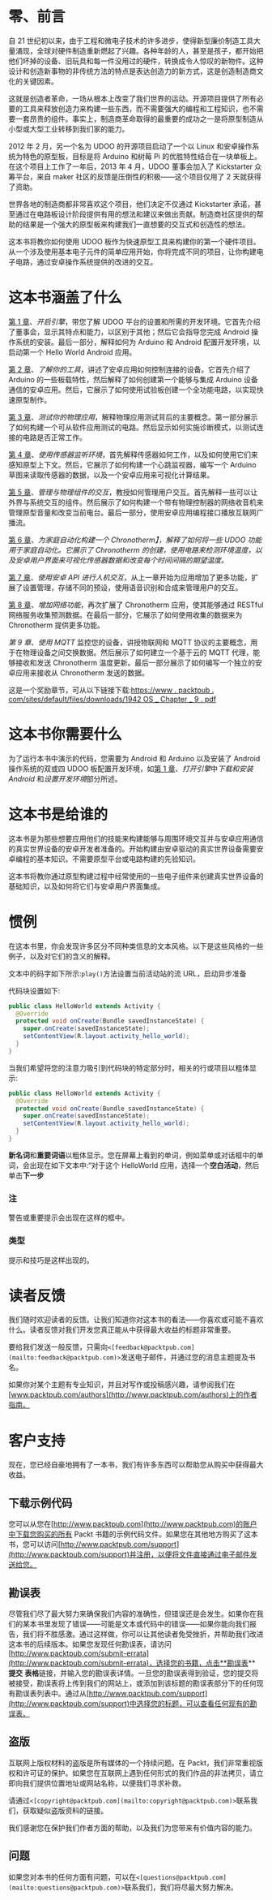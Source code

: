 # 零、前言

自 21 世纪初以来，由于工程和微电子技术的许多进步，使得新型廉价制造工具大量涌现，全球对硬件制造重新燃起了兴趣。各种年龄的人，甚至是孩子，都开始把他们坏掉的设备、旧玩具和每一件没用过的硬件，转换成令人惊叹的新物件。这种设计和创造新事物的非传统方法的特点是表达创造力的新方式，这是创造制造商文化的关键因素。

这就是创造者革命，一场从根本上改变了我们世界的运动。开源项目提供了所有必要的工具来释放创造力来构建一些东西，而不需要强大的编程和工程知识，也不需要一套昂贵的组件。事实上，制造商革命取得的最重要的成功之一是将原型制造从小型或大型工业转移到我们家的能力。

2012 年 2 月，另一个名为 UDOO 的开源项目启动了一个以 Linux 和安卓操作系统为特色的原型板，目标是将 Arduino 和树莓 Pi 的优胜特性结合在一块单板上。在这个项目上工作了一年后，2013 年 4 月，UDOO 董事会加入了 Kickstarter 众筹平台，来自 maker 社区的反馈是压倒性的积极——这个项目仅用了 2 天就获得了资助。

世界各地的制造商都非常喜欢这个项目，他们决定不仅通过 Kickstarter 承诺，甚至通过在电路板设计阶段提供有用的想法和建议来做出贡献。制造商社区提供的帮助的结果是一个强大的原型板来构建我们一直想要的交互式和创造性的想法。

这本书将教你如何使用 UDOO 板作为快速原型工具来构建你的第一个硬件项目。从一个涉及使用基本电子元件的简单应用开始，你将完成不同的项目，让你构建电子电路，通过安卓操作系统提供的改进的交互。

# 这本书涵盖了什么

[第 1 章](1.html "Chapter 1. Turn On the Engines")、*开启引擎*，带您了解 UDOO 平台的设置和所需的开发环境。它首先介绍了董事会，显示其特点和能力，以区别于其他；然后它会指导您完成 Android 操作系统的安装。最后一部分，解释如何为 Arduino 和 Android 配置开发环境，以启动第一个 Hello World Android 应用。

[第 2 章](2.html "Chapter 2. Know Your Tools")、*了解你的工具*，讲述了安卓应用如何控制连接的设备。它首先介绍了 Arduino 的一些板载特性，然后解释了如何创建第一个能够与集成 Arduino 设备通信的安卓应用。然后，它展示了如何使用试验板创建一个全功能电路，以实现快速原型制作。

[第 3 章](3.html "Chapter 3. Testing Your Physical Application")、*测试你的物理应用*，解释物理应用测试背后的主要概念。第一部分展示了如何构建一个可从软件应用测试的电路。然后显示如何实施诊断模式，以测试连接的电路是否正常工作。

[第 4 章](4.html "Chapter 4. Using Sensors to Listen to the Environment")、*使用传感器监听环境*，首先解释传感器如何工作，以及如何使用它们来感知原型上下文。然后，它展示了如何构建一个心跳监视器，编写一个 Arduino 草图来读取传感器的数据，以及一个安卓应用来可视化计算结果。

[第 5 章](5.html "Chapter 5. Managing Interactions with Physical Components")、*管理与物理组件的交互*，教授如何管理用户交互。首先解释一些可以让外界与系统交互的组件。然后展示了如何构建一个带有物理控制器的网络收音机来管理原型音量和改变当前电台。最后一部分，使用安卓应用编程接口播放互联网广播流。

[第 6 章](6.html "Chapter 6. Building a Chronotherm for Home Automation")、*为家庭自动化构建一个 Chronotherm】，解释了如何将一些 UDOO 功能用于家庭自动化。它展示了 Chronotherm 的创建，使用电路来检测环境温度，以及安卓用户界面来可视化传感器数据和改变每个时间间隔的期望温度。*

[第 7 章](7.html "Chapter 7. Using Android APIs for Human Interaction")、*使用安卓 API 进行人机交互*，从上一章开始为应用增加了更多功能，扩展了设置管理，存储不同的预设，使用语音识别和合成来管理用户的交互。

[第 8 章](8.html "Chapter 8. Adding Network Capabilities")、*增加网络功能*，再次扩展了 Chronotherm 应用，使其能够通过 RESTful 网络服务收集预测数据。在最后一部分，它展示了如何使用收集的数据来为 Chronotherm 提供更多功能。

*第 9 章*、*使用 MQTT* 监控您的设备，讲授物联网和 MQTT 协议的主要概念，用于在物理设备之间交换数据。然后展示了如何建立一个基于云的 MQTT 代理，能够接收和发送 Chronotherm 温度更新。最后一部分展示了如何编写一个独立的安卓应用来接收从 Chronotherm 发送的数据。

这是一个奖励章节，可从以下链接下载:[https://www . packtpub . com/sites/default/files/downloads/1942 OS _ Chapter _ 9 . pdf](https://www.packtpub.com/sites/default/files/downloads/1942OS_Chapter_9.pdf)

# 这本书你需要什么

为了运行本书中演示的代码，您需要为 Android 和 Arduino 以及安装了 Android 操作系统的双或四 UDOO 板配置开发环境，如[第 1 章](1.html "Chapter 1. Turn On the Engines")、*打开引擎*中*下载和安装 Android* 和*设置开发环境*部分所述。

# 这本书是给谁的

这本书是为那些想要应用他们的技能来构建能够与周围环境交互并与安卓应用通信的真实世界设备的安卓开发者准备的。开始构建由安卓驱动的真实世界设备需要安卓编程的基本知识。不需要原型平台或电路构建的先验知识。

这本书将教你通过原型构建过程中经常使用的一些电子组件来创建真实世界设备的基础知识，以及如何将它们与安卓用户界面集成。

# 惯例

在这本书里，你会发现许多区分不同种类信息的文本风格。以下是这些风格的一些例子，以及对它们的含义的解释。

文本中的码字如下所示:`play()`方法设置当前活动站的流 URL，启动异步准备

代码块设置如下:

```java
public class HelloWorld extends Activity {
  @Override
  protected void onCreate(Bundle savedInstanceState) {
    super.onCreate(savedInstanceState);
    setContentView(R.layout.activity_hello_world);
  }
}
```

当我们希望将您的注意力吸引到代码块的特定部分时，相关的行或项目以粗体显示:

```java
public class HelloWorld extends Activity {
  @Override
  protected void onCreate(Bundle savedInstanceState) {
    super.onCreate(savedInstanceState);
    setContentView(R.layout.activity_hello_world);
  }
}
```

**新名词**和**重要词语**以粗体显示。您在屏幕上看到的单词，例如菜单或对话框中的单词，会出现在如下文本中:“对于这个 HelloWorld 应用，选择一个**空白活动**，然后单击**下一步**

### 注

警告或重要提示会出现在这样的框中。

### 类型

提示和技巧是这样出现的。

# 读者反馈

我们随时欢迎读者的反馈。让我们知道你对这本书的看法——你喜欢或可能不喜欢什么。读者反馈对我们开发您真正能从中获得最大收益的标题非常重要。

要给我们发送一般反馈，只需向`<[feedback@packtpub.com](mailto:feedback@packtpub.com)>`发送电子邮件，并通过您的消息主题提及书名。

如果你对某个主题有专业知识，并且对写作或投稿感兴趣，请参阅我们在[www.packtpub.com/authors](http://www.packtpub.com/authors)上的作者指南。

# 客户支持

现在，您已经自豪地拥有了一本书，我们有许多东西可以帮助您从购买中获得最大收益。

## 下载示例代码

您可以从您在[http://www.packtpub.com](http://www.packtpub.com)的账户中下载您购买的所有 Packt 书籍的示例代码文件。如果您在其他地方购买了这本书，您可以访问[http://www.packtpub.com/support](http://www.packtpub.com/support)并注册，以便将文件直接通过电子邮件发送给您。

## 勘误表

尽管我们尽了最大努力来确保我们内容的准确性，但错误还是会发生。如果你在我们的某本书里发现了错误——可能是文本或代码中的错误——如果你能向我们报告，我们将不胜感激。通过这样做，你可以让其他读者免受挫折，并帮助我们改进这本书的后续版本。如果您发现任何勘误表，请访问[http://www.packtpub.com/submit-errata](http://www.packtpub.com/submit-errata)，选择您的书籍，点击**勘误表** **提交** **表格**链接，并输入您的勘误表详情。一旦您的勘误表得到验证，您的提交将被接受，勘误表将上传到我们的网站上，或添加到该标题的勘误表部分下的任何现有勘误表列表中。通过从[http://www.packtpub.com/support](http://www.packtpub.com/support)中选择您的标题，可以查看任何现有的勘误表。

## 盗版

互联网上版权材料的盗版是所有媒体的一个持续问题。在 Packt，我们非常重视版权和许可证的保护。如果您在互联网上遇到任何形式的我们作品的非法拷贝，请立即向我们提供位置地址或网站名称，以便我们寻求补救。

请通过`<[copyright@packtpub.com](mailto:copyright@packtpub.com)>`联系我们，获取疑似盗版资料的链接。

我们感谢您在保护我们作者方面的帮助，以及我们为您带来有价值内容的能力。

## 问题

如果您对本书的任何方面有问题，可以在`<[questions@packtpub.com](mailto:questions@packtpub.com)>`联系我们，我们将尽最大努力解决。